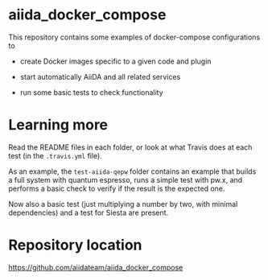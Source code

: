 # aiida_docker_compose

This repository contains some examples of docker-compose configurations to

- create Docker images specific to a given code and plugin

- start automatically AiiDA and all related services

- run some basic tests to check functionality

# Learning more

Read the README files in each folder, or look at what Travis 
does at each test (in the `.travis.yml` file).

As an example, the `test-aiida-qepw` folder contains an example
that builds a full system with quantum espresso, runs a simple test
with pw.x, and performs a basic check to verify if the result is the
expected one.

Now also a basic test (just multiplying a number by two, with minimal
dependencies) and a test for Siesta are present.

# Repository location

https://github.com/aiidateam/aiida_docker_compose

